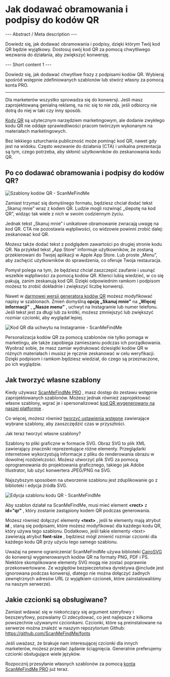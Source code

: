 <h1>Jak dodawać obramowania i podpisy do kodów QR</h1>

--- Abstract / Meta description ---

Dowiedz się, jak dodawać obramowania i podpisy, dzięki którym Twój kod QR będzie wyjątkowy. Dostosuj swój kod QR za pomocą chwytliwego wezwania do działania, aby zwiększyć konwersję.

--- Short content 1 ---

Dowiedz się, jak dodawać chwytliwe frazy z podpisami kodów QR. Wybieraj spośród wstępnie zdefiniowanych szablonów lub stwórz własny za pomocą konta PRO.

----------

<p>Dla marketerów wszystko sprowadza się do konwersji. Jeśli masz zaprojektowaną genialną reklamę, na nic się to nie zda, jeśli odbiorcy nie dotrą do niej w taki czy inny sposób.</p>

<p><a href="#static:url">Kody QR</a> są użytecznym narzędziem marketingowym, ale dodanie zwykłego kodu QR nie oddaje sprawiedliwości pracom twórczym wykonanym na materiałach marketingowych.</p>

<p>Bez lekkiego szturchania publiczność może pominąć kod QR, nawet gdy jest na widoku. Często wezwanie do działania (CTA) i unikalna prezentacja są tym, czego potrzeba, aby skłonić użytkowników do zeskanowania kodu QR.</p>

<h2>Po co dodawać obramowania i podpisy do kodów QR?</h2>

<p class="imageholder">
    <img src="https://media.scanmefindme.com/blog/about_templates/files/img 1 - templates.png"
        alt="Szablony kodów QR - ScanMeFindMe">
</p>

<p>Zamiast trzymać się domyślnego formatu, będziesz chciał dodać tekst „Skanuj mnie” wraz z kodem QR. Ludzie mogli rozwinąć „ślepotę na kod QR”, widząc tak wiele z nich w swoim codziennym życiu.</p>

<p>Jednak tekst „Skanuj mnie” i unikatowe obramowanie zwracają uwagę na kod QR. CTA nie pozostawia wątpliwości, co widzowie powinni zrobić dalej: zeskanować kod QR.</p>

<p>Możesz także dodać tekst z podglądem zawartości po drugiej stronie kodu QR. Na przykład tekst „App Store” informuje użytkowników, że zostaną przekierowani do Twojej aplikacji w Apple App Store. Lub proste „Menu”, aby zachęcić użytkowników do sprawdzenia, co oferuje Twoja restauracja.</p>

<p>Pomysł polega na tym, że będziesz chciał zaszczepić zaufanie i usunąć wszelkie wątpliwości za pomocą kodów QR. Klienci lubią wiedzieć, w co się pakują, zanim zeskanują kod QR. Dzięki odpowiednim ramkom i podpisom możesz to zrobić dokładnie i zwiększyć liczbę konwersji.</p>

<p>Nawet w <a href="#static:url">darmowej wersji generatora kodów QR</a> możesz modyfikować napisy w szablonach. Zmień domyślną <strong>opcję „Skanuj mnie”</strong> na <strong>„Więcej informacji”</strong> , <strong>„Nasze menu”</strong> , uchwyt na Instagramie lub numer telefonu. Jeśli tekst jest za długi lub za krótki, możesz zmniejszyć lub zwiększyć rozmiar czcionki, aby wyglądał lepiej.</p>

<p class="imageholder">
    <img src="https://media.scanmefindme.com/blog/about_templates/files/img 2 - qr code instagram.png"
        alt="Kod QR dla uchwytu na Instagramie - ScanMeFindMe">
</p>

<p>Personalizacja kodów QR za pomocą szablonów nie tylko pomaga w marketingu, ale także zapobiega zamieszaniu podczas ich porządkowania. Wyobraź sobie, że masz zamiar wydrukować dziesiątki kodów QR w różnych materiałach i musisz je ręcznie zeskanować w celu weryfikacji. Dzięki podpisom i ramkom będziesz wiedział, do czego są przeznaczone, po ich wyglądzie.</p>

<h2>Jak tworzyć własne szablony</h2>

<p>Kiedy używasz <a href="#pro">ScanMeFindMe PRO</a> , masz dostęp do zestawu wstępnie zaprojektowanych szablonów. Możesz jednak również zaprojektować własne szablony, wgrać je i spersonalizować <a href="#static:url">kod QR wygenerowany na naszej platformie</a> .</p>

<p>Co więcej, możesz również <a href="#article:about_presets">tworzyć ustawienia wstępne</a> zawierające wybrane szablony, aby zaoszczędzić czas w przyszłości.</p>

<p>Jak teraz tworzyć własne szablony?</p>

<p>Szablony to pliki graficzne w formacie SVG. Obraz SVG to plik XML zawierający znaczniki reprezentujące różne elementy. Przeglądarki internetowe wykorzystują informacje z pliku do renderowania obrazu w dowolnej rozdzielczości. Możesz utworzyć plik SVG za pomocą oprogramowania do projektowania graficznego, takiego jak Adobe Illustrator, lub użyć konwertera JPEG/PNG na SVG.</p>

<p>Najszybszym sposobem na utworzenie szablonu jest zduplikowanie go z biblioteki i edycja źródła SVG.</p>

<p class="imageholder">
    <img src="https://media.scanmefindme.com/blog/about_templates/files/img 3 - edit svg template.png"
        alt="Edycja szablonu kodu QR - ScanMeFindMe">
</p>

<p>Aby szablon działał na ScanMeFindMe, musi mieć element <strong class="notranslate">&lt;rect&gt;</strong> z <strong class="notranslate">id=&quot;qr&quot;</strong> , który zostanie zastąpiony kodem QR podczas generowania.</p>

<p>Możesz również dołączyć elementy <strong class="notranslate">&lt;text&gt;</strong> , jeśli te elementy mają atrybut <strong class="notranslate">id</strong> , staną się podpisami, które możesz modyfikować dla każdego kodu QR, który używa tego szablonu. Dodatkowo, jeśli takie elementy <span class="notranslate">&lt;text&gt;</span> zawierają atrybut <strong class="notranslate">font-size</strong> , będziesz mógł zmienić rozmiar czcionki dla każdego kodu QR przy użyciu tego samego szablonu.</p>

<p>Uważaj na pewne ograniczenia! ScanMeFindMe używa biblioteki <a href="https://cairosvg.org/" class="smfm-externallink">CairoSVG</a> do konwersji wygenerowanych kodów QR na formaty PNG, PDF i PS. Niektóre skomplikowane elementy SVG mogą nie zostać poprawnie przekonwertowane. Ze względów bezpieczeństwa dyrektywa @include jest ignorowana podczas konwersji, dlatego nie można dołączyć żadnych zewnętrznych adresów URL (z wyjątkiem czcionek, które zainstalowaliśmy na naszym serwerze).</p>

<h2>Jakie czcionki są obsługiwane?</h2>

<p>Zamiast wdawać się w niekończący się argument szeryfowy i bezszeryfowy, pozwalamy Ci zdecydować, co jest najlepsze z kilkoma powszechnie używanymi czcionkami. Czcionki, które są preinstalowane na serwerze można znaleźć w naszym repozytorium Github: <a href="https://github.com/ScanMeFindMe/fonts" class="smfm-externallink" target="_blank">https://github.com/ScanMeFindMe/fonts</a></p>

<p>Jeśli uważasz, że brakuje nam interesującej czcionki dla innych marketerów, możesz przesłać żądanie ściągnięcia. Generalnie preferujemy czcionki obsługujące wiele języków.</p>

<p>Rozpocznij przesyłanie własnych szablonów za pomocą <a href="#pro">konta ScanMeFindMe PRO</a> już teraz.</p>

